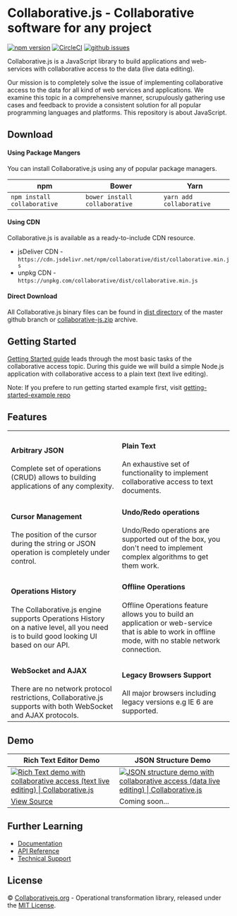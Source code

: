 # Collaborative.js - Collaborative software for any project
[![npm version](https://badge.fury.io/js/collaborative.svg)](https://www.npmjs.com/package/collaborative) 
[![CircleCI](https://circleci.com/gh/collaborativejs/collaborative-js.svg?style=shield)](https://circleci.com/gh/collaborativejs/collaborative-js)
[![github issues](https://img.shields.io/github/issues/collaborativejs/collaborative-js.svg)](https://github.com/collaborativejs/collaborative-js/issues) 

Collaborative.js is a JavaScript library to build applications and web-services with collaborative access to the data (live data editing).
  
Our mission is to completely solve the issue of implementing collaborative access to the data for all kind of web services and applications. We examine this topic in a comprehensive manner, scrupulously gathering use cases and feedback to provide a consistent solution for all popular programming languages and platforms. This repository is about JavaScript.

## Download

#### Using Package Mangers
You can install Collaborative.js using any of popular package managers.
  
| npm | Bower | Yarn |
| ------------- | ------------- | ------------- |
| ```npm install collaborative```  | ```bower install collaborative```  | ```yarn add collaborative```  |

#### Using CDN
Collaborative.js is available as a ready-to-include CDN resource.
  
* jsDeliver CDN - `https://cdn.jsdelivr.net/npm/collaborative/dist/collaborative.min.js`
* unpkg CDN - `https://unpkg.com/collaborative/dist/collaborative.min.js`

#### Direct Download
All Collaborative.js binary files can be found in [dist directory](https://github.com/collaborativejs/collaborative-js/tree/master/dist) of the master github branch or
[collaborative-js.zip](https://github.com/collaborativejs/collaborative-js/archive/master.zip) archive.
 
 
## Getting Started
[Getting Started guide](http://collaborativejs.org/docs/getting-started) leads through the most basic tasks of the 
collaborative access topic. During this guide we will build a simple Node.js application with collaborative access 
to a plain text (text live editing).

Note: If you prefere to run getting started example first, visit [getting-started-example repo](https://github.com/collaborativejs/getting-started-example)
 
## Features
<table>
    <tr>
        <td>
            <h4>Arbitrary JSON</h4>
            Complete set of operations (CRUD) allows to building applications of any complexity.
        </td>
        <td>
            <h4>Plain Text</h4>
            An exhaustive set of functionality to implement collaborative access to text documents.
        </td>
    </tr>
    <tr>
        <td>
            <h4>Cursor Management</h4>
            The position of the cursor during the string or JSON operation is completely under control.
        </td>
        <td>
            <h4>Undo/Redo operations</h4>
            Undo/Redo operations are supported out of the box, you don't need to implement complex algorithms to get them work.
        </td>
    </tr>
    <tr>
        <td>
            <h4>Operations History</h4>
            The Collaborative.js engine supports Operations History on a native level, all you need is to build good looking UI based on our API.
        </td>
        <td>
            <h4>Offline Operations</h4>
            Offline Operations feature allows you to build an application or web-service that is able to work in offline mode, with no stable network connection.
        </td>
    </tr>
    <tr>
        <td>
            <h4>WebSocket and AJAX</h4>
            There are no network protocol restrictions, Collaborative.js supports with both WebSocket and AJAX protocols.
        </td>
        <td>
            <h4>Legacy Browsers Support</h4>
            All major browsers including legacy versions e.g IE 6 are supported.
        </td>
    </tr>
</table> 


## Demo
| Rich Text Editor Demo | JSON Structure Demo|
| ------------- | ------------- |
| [<img src="http://collaborativejs.org/img/landing/rich-text-demo.png" alt="Rich Text demo with collaborative access (text live editing) \| Collaborative.js">](http://collaborativejs.org/demos/rich-text-editor-demo)  | [<img src="http://collaborativejs.org/img/landing/json-structure-demo.png" alt="JSON structure demo with collaborative access (data live editing) \| Collaborative.js">](http://collaborativejs.org/)  |
| [View Source](https://github.com/collaborativejs/rich-text-editor-demo) | Coming soon...  |


## Further Learning
* [Documentation](http://collaborativejs.org/docs)
* [API Reference](http://collaborativejs.org/api)
* [Technical Support](http://collaborativejs.org/support)


## License
© [Collaborativejs.org](http://collaborativejs.org/) - Operational transformation library, released under the [MIT License](https://github.com/collaborativejs/collaborative-js/blob/master/LICENSE.md).
